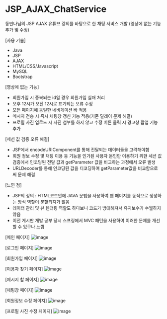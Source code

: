 # JSP_AJAX_ChatService
동빈나님의 JSP AJAX 유튜브 강의를 바탕으로 한 채팅 서비스 개발 (영상에 없는 기능 추가 및 수정)

[사용 기술]
- Java
- JSP
- AJAX
- HTML/CSS/Javascript
- MySQL
- Bootstrap

[영상에 없는 기능]
- 회원가입 시 중복되는 id일 경우 회원가입 실패 처리
- 오후 12시가 오전 12시로 표기되는 오류 수정
- 모든 페이지에 동일한 네비게이션 바 적용
- 메시지 전송 시 즉시 채팅창 갱신 기능 적용(기존 딜레이 문제 해결)
- 프로필 사진 업로드 시 사진 첨부를 하지 않고 수정 버튼 클릭 시 경고창 팝업 기능 추가

[세션 값 검증 오류 해결]
- JSP에서 encodeURIComponent를 통해 전달되는 데이터들을 고려해야함
- 회원 정보 수정 및 채팅 이용 등 기능을 인가된 사용자 본인만 이용하기 위한 세션 값 검증에서 인코딩된 전달 값과 getParameter 값을 비교하는 과정에서 오류 발생
- URLDecoder를 통해 인코딩된 값을 디코딩하여 getParameter값을 비교함으로써 문제 해결

[느낀 점]
- JSP의 정의 : HTML코드안에 JAVA 문법을 사용하여 웹 페이지를 동적으로 생성하는 방식 역할이 분할되지가 않음
- 데이터 관리 및 뷰 렌더링 역할도 하다보니 코드가 방대해져서 유지보수가 수월하지 않음
- 이전 게시판 개발 공부 당시 스프링에서 MVC 패턴을 사용하여 이러한 문제를 개선할 수 있구나 느낌

[메인 페이지]
![image](https://user-images.githubusercontent.com/101415950/181293729-ab2f331a-a539-4e9c-9db7-84c7673e033c.png)

[로그인 페이지]
![image](https://user-images.githubusercontent.com/101415950/181293823-925c1863-aee5-4d62-8aeb-76f3372d9180.png)

[회원가입 페이지]
![image](https://user-images.githubusercontent.com/101415950/181293889-569caba2-f464-4d78-b22a-caf5431c0737.png)

[이용자 찾기 페이지]
![image](https://user-images.githubusercontent.com/101415950/181294049-66c99c11-db00-4bff-9849-1ec4963a396b.png)

[메시지 함 페이지]
![image](https://user-images.githubusercontent.com/101415950/181294106-33070e9f-705b-49e8-8344-baa2380244de.png)

[채팅창 페이지]
![image](https://user-images.githubusercontent.com/101415950/181294165-ff305e58-a875-4d98-94f5-b384d91a18e8.png)

[회원정보 수정 페이지]
![image](https://user-images.githubusercontent.com/101415950/181294255-6a43a2fb-15db-4119-9735-d5574807d2b2.png)

[프로필 사진 수정 페이지]
![image](https://user-images.githubusercontent.com/101415950/181294328-25ea00bb-bb9f-4d38-b800-e312cce1dde7.png)
